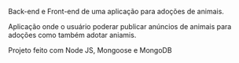 Back-end e Front-end de uma aplicação para adoções de animais.


Aplicação onde o usuário poderar publicar anúncios de animais para adoções como também adotar aniamis.

Projeto feito com Node JS, Mongoose e MongoDB
